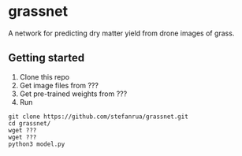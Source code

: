 # grassnet

A network for predicting dry matter yield from drone images of grass.

## Getting started

1. Clone this repo
1. Get image files from ???
1. Get pre-trained weights from ???
1. Run
<!--1. Install dependecies-->

```
git clone https://github.com/stefanrua/grassnet.git
cd grassnet/
wget ???
wget ???
python3 model.py
```
<!--pip install -r requirements.txt-->
